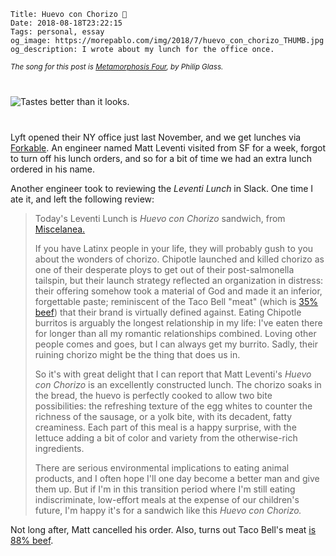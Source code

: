     Title: Huevo con Chorizo 🍳
    Date: 2018-08-18T23:22:15
    Tags: personal, essay
    og_image: https://morepablo.com/img/2018/7/huevo_con_chorizo_THUMB.jpg
    og_description: I wrote about my lunch for the office once.

<small><em>The song for this post is <a href="https://www.youtube.com/watch?v=xYhHsOiR_A0">Metamorphosis Four</a>, by Philip Glass.</em></small>

<div class="caption-img-block" style="margin: 25px auto">
  <img src="/img/2018/7/huevo_con_chorizo_THUMB.jpg" alt="Tastes better than it looks." style="margin: 15px auto;" />
</div>

Lyft opened their NY office just last November, and we get lunches via
[Forkable][1]. An engineer named Matt Leventi visited from SF for a week, forgot
to turn off his lunch orders, and so for a bit of time we had an extra lunch
ordered in his name.

Another engineer took to reviewing the _Leventi Lunch_ in Slack. One time I ate
it, and left the following review:

> Today's Leventi Lunch is _Huevo con Chorizo_ sandwich, from [Miscelanea.][4]
> 
> If you have Latinx people in your life, they will probably gush to you about the
> wonders of chorizo. Chipotle launched and killed chorizo as one of their
> desperate ploys to get out of their post-salmonella tailspin, but their launch
> strategy reflected an organization in distress: their offering somehow took
> a material of God and made it an inferior, forgettable paste; reminiscent of
> the Taco Bell "meat" (which is [35% beef][3]) that their brand is virtually
> defined against. Eating Chipotle burritos is arguably the longest relationship
> in my life: I've eaten there for longer than all my romantic relationships
> combined. Loving other people comes and goes, but I can always get my burrito.
> Sadly, their ruining chorizo might be the thing that does us in.
> 
> So it's with great delight that I can report that Matt Leventi's _Huevo con
> Chorizo_ is an excellently constructed lunch. The chorizo soaks in the bread,
> the huevo is perfectly cooked to allow two bite possibilities: the refreshing
> texture of the egg whites to counter the richness of the sausage, or a yolk
> bite, with its decadent, fatty creaminess. Each part of this meal is a happy
> surprise, with the lettuce adding a bit of color and variety from the
> otherwise-rich ingredients.
> 
> There are serious environmental implications to eating animal products, and I
> often hope I'll one day become a better man and give them up. But if I'm in this
> transition period where I'm still eating indiscriminate, low-effort meals at the
> expense of our children's future, I'm happy it's for a sandwich like this _Huevo
> con Chorizo._

Not long after, Matt cancelled his order. Also, turns out Taco Bell's meat [is
88% beef][2].

   [1]: https://forkable.com/
   [2]: http://www.slate.com/blogs/browbeat/2014/05/01/taco_bell_seasoned_beef_explainer_why_fast_food_chains_should_add_more_filler.html
   [3]: https://www.huffingtonpost.com/2011/01/25/taco-bell-beef-lawsuit_n_813185.html
   [4]: https://miscelaneany.com/pages/take-out-and-coffee-drinks
